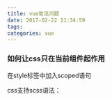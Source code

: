 ```yaml
---
title: vue常见问题
date: 2017-02-22 11:34:59
tags:
categories: vue
---
```


### 如何让css只在当前组件起作用
在style标签中加入scoped语句
<style scoped></style>

css支持scss语法：
<style lang="scss"></style>

